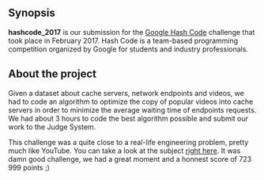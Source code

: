 ## Synopsis

**hashcode_2017** is our submission for the [Google Hash Code](https://hashcode.withgoogle.com/) challenge that took place in February 2017. Hash Code is a team-based programming competition organized by Google for students and industry professionals.

## About the project

Given a dataset about cache servers, network endpoints and videos, we had to code an algorithm to optimize the copy of popular videos into cache servers in order to minimize the average waiting time of endpoints requests. We had about 3 hours to code the best algorithm possible and submit our work to the Judge System. 

This challenge was a quite close to a real-life engineering problem, pretty much like YouTube. You can take a look at the subject [right here](https://pool.sybiload.com/git/hashcode_2017/hashcode_2017_subject.pdf). It was damn good challenge, we had a great moment and a honnest score of 723 999 points ;)
